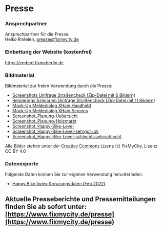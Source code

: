# Presse

### Ansprechpartner

Ansprechpartner für die Presse: <br>
Heiko Rintelen, [presse@fixmycity.de](mailto:presse@fixmycity.de)

### Einbettung der Website (kostenfrei)

https://embed.fixmyberlin.de

### Bildmaterial

Bildmaterial zur freien Verwendung durch die Presse: <br>

- [Screenshots Umfrage Straßencheck (Zip-Datei mit 6 Bildern)](/uploads/press/Strassencheck_Screenshots_©FixMyBerlin.zip 'Screenshots-Umfrage Straßencheck')
- [Renderings Szenarien Umfrage Straßencheck (Zip-Datei mit 11 Bildern)](/uploads/press/Strassencheck-Szenarien-©FixMyBerlin.zip 'Renderings Szenarien Umfrage Straßencheck')
- [Mock-Up Meldedialog XHain Handheld](/uploads/press/Meldedialog_MockUp_FixMyBerlin.png 'MockUp-Meldedialog XHain Handheld')
- [Mock-Up Meldedialog XHain Screens](/uploads/press/MockUp_4screens_Meldedialog.jpg 'MockUp-Meldedialog XHain Screens')
- [Screenshot_Planung-Uebersicht](/uploads/press/Planungsansicht_fixmyberlin.jpg 'Screenshot-Planungen')
- [Screenshot_Planung-Holzmarkt](/uploads/press/Planung_Holzmarkt_fixmyberlin.jpg 'Screenshot-Planung-Holzmarkt')
- [Screenshot_Happy-Bike-Level](/uploads/press/Happy-Bike-Level_gesamt_fixmyberlin.jpg 'Screenshot-Happy-Bike-Level')
- [Screenshot_Happy-Bike-Level-sehrgut+ok](/uploads/press/Happy-Bike-Level_gut_fixmyberlin.jpg 'Screenshot-Happy-Bike-Level-gut')
- [Screenshot_Happy-Bike-Level-schlecht+sehrschlecht](/uploads/press/Happy-Bike-Level_schlecht_fixmyberlin.jpg 'Screenshot-Happy-Bike-Level-gut')

Alle Bilder stehen unter der [Creative Commons](https://creativecommons.org/licenses/by/4.0/) Lizenz (c) FixMyCity, Lizenz CC BY 4.0

### Datenexporte

Folgende Daten können Sie zur eigenen Verwendung herunterladen: <br>

- [Happy Bike Index Kreuzungsdaten (Feb 2022)](/uploads/press/intersections_visionzero_220214.csv)

## Aktuelle Presseberichte und Pressemitteilungen finden Sie ab sofort unter: [https://www.fixmycity.de/presse](https://www.fixmycity.de/presse)

